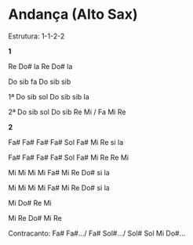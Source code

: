 # **Andança (Alto Sax)**

Estrutura: 1-1-2-2

**1**

Re Do# la Re Do# la

Do sib fa Do sib sib

1ª Do sib sol Do sib sib la

2ª Do sib sol Do sib Re Mi / Fa Mi Re

**2**

Fa# Fa# Fa# Fa# Sol Fa# Mi Re si la

Fa# Fa# Fa# Fa# Sol Fa# Mi Re Re Mi

Mi Mi Mi Mi Fa# Mi Re Do# si la

Mi Mi Mi Mi Fa# Mi Re Do# si la

Mi Do# Re Mi

Mi Re Do# Mi Re

Contracanto: Fa# Fa#.../ Fa# Sol#.../ Sol# Sol Mi Do#...